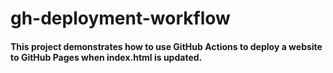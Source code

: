# gh-deployment-workflow

#### This project demonstrates how to use GitHub Actions to deploy a website to GitHub Pages when index.html is updated.
